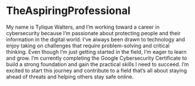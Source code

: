 # TheAspiringProfessional
My name is Tylique Walters, and I’m working toward a career in cybersecurity because I’m passionate about protecting people and their information in the digital world. I’ve always been drawn to technology and enjoy taking on challenges that require problem-solving and critical thinking. Even though I’m just getting started in the field, I’m eager to learn and grow. I’m currently completing the Google Cybersecurity Certificate to build a strong foundation and gain the practical skills I need to succeed. I’m excited to start this journey and contribute to a field that’s all about staying ahead of threats and helping others stay safe online.
